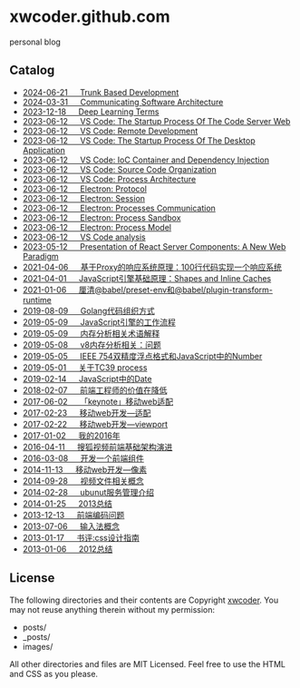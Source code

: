 xwcoder.github.com
==================

personal blog

## Catalog
* [2024-06-21 &emsp; Trunk Based Development](https://github.com/xwcoder/xwcoder.github.com/issues/42)
* [2024-03-31 &emsp; Communicating Software Architecture](https://github.com/xwcoder/xwcoder.github.com/issues/41)
* [2023-12-18 &emsp; Deep Learning Terms](https://github.com/xwcoder/xwcoder.github.com/issues/40)
* [2023-06-12 &emsp; VS Code: The Startup Process Of The Code Server Web](https://github.com/xwcoder/xwcoder.github.com/issues/39)
* [2023-06-12 &emsp; VS Code: Remote Development](https://github.com/xwcoder/xwcoder.github.com/issues/38)
* [2023-06-12 &emsp; VS Code: The Startup Process Of The Desktop Application](https://github.com/xwcoder/xwcoder.github.com/issues/37)
* [2023-06-12 &emsp; VS Code: IoC Container and Dependency Injection](https://github.com/xwcoder/xwcoder.github.com/issues/36)
* [2023-06-12 &emsp; VS Code: Source Code Organization](https://github.com/xwcoder/xwcoder.github.com/issues/35)
* [2023-06-12 &emsp; VS Code: Process Architecture](https://github.com/xwcoder/xwcoder.github.com/issues/34)
* [2023-06-12 &emsp; Electron: Protocol](https://github.com/xwcoder/xwcoder.github.com/issues/33)
* [2023-06-12 &emsp; Electron: Session](https://github.com/xwcoder/xwcoder.github.com/issues/32)
* [2023-06-12 &emsp; Electron: Processes Communication](https://github.com/xwcoder/xwcoder.github.com/issues/31)
* [2023-06-12 &emsp; Electron: Process Sandbox](https://github.com/xwcoder/xwcoder.github.com/issues/30)
* [2023-06-12 &emsp; Electron: Process Model](https://github.com/xwcoder/xwcoder.github.com/issues/29)
* [2023-06-12 &emsp; VS Code analysis](https://github.com/xwcoder/xwcoder.github.com/issues/28)
* [2023-05-12 &emsp; Presentation of React Server Components: A New Web Paradigm](https://github.com/xwcoder/xwcoder.github.com/issues/27)
* [2021-04-06 &emsp; 基于Proxy的响应系统原理：100行代码实现一个响应系统](https://github.com/xwcoder/xwcoder.github.com/issues/25)
* [2021-04-01 &emsp; JavaScript引擎基础原理：Shapes and Inline Caches](https://github.com/xwcoder/xwcoder.github.com/issues/24)
* [2021-01-06 &emsp; 厘清@babel/preset-env和@babel/plugin-transform-runtime](https://github.com/xwcoder/xwcoder.github.com/issues/23)
* [2019-08-09 &emsp; Golang代码组织方式](https://github.com/xwcoder/xwcoder.github.com/issues/17)
* [2019-05-09 &emsp; JavaScript引擎的工作流程](https://github.com/xwcoder/xwcoder.github.com/issues/22)
* [2019-05-09 &emsp; 内存分析相关术语解释](https://github.com/xwcoder/xwcoder.github.com/issues/21)
* [2019-05-08 &emsp; v8内存分析相关：问题](https://github.com/xwcoder/xwcoder.github.com/issues/20)
* [2019-05-05 &emsp; IEEE 754双精度浮点格式和JavaScript中的Number](https://github.com/xwcoder/xwcoder.github.com/issues/19)
* [2019-05-01 &emsp; 关于TC39 process](https://github.com/xwcoder/xwcoder.github.com/issues/18)
* [2019-02-14 &emsp; JavaScript中的Date](https://github.com/xwcoder/xwcoder.github.com/issues/16)
* [2018-02-07 &emsp; 前端工程师的价值在降低](https://github.com/xwcoder/xwcoder.github.com/issues/15)
* [2017-06-02 &emsp; 「keynote」移动web适配](https://github.com/xwcoder/xwcoder.github.com/issues/14)
* [2017-02-23 &emsp; 移动web开发—适配](https://github.com/xwcoder/xwcoder.github.com/issues/13)
* [2017-02-22 &emsp; 移动web开发—viewport](https://github.com/xwcoder/xwcoder.github.com/issues/12)
* [2017-01-02 &emsp; 我的2016年](https://github.com/xwcoder/xwcoder.github.com/issues/11)
* [2016-04-11 &emsp; 搜狐视频前端基础架构演进](https://github.com/xwcoder/xwcoder.github.com/issues/10)
* [2016-03-08 &emsp; 开发一个前端组件](https://github.com/xwcoder/xwcoder.github.com/issues/9)
* [2014-11-13 &emsp; 移动web开发—像素](https://github.com/xwcoder/xwcoder.github.com/issues/8)
* [2014-09-28 &emsp; 视频文件相关概念](https://github.com/xwcoder/xwcoder.github.com/issues/7)
* [2014-02-28 &emsp; ubunut服务管理介绍](https://github.com/xwcoder/xwcoder.github.com/issues/6)
* [2014-01-25 &emsp; 2013总结](https://github.com/xwcoder/xwcoder.github.com/issues/5)
* [2013-12-13 &emsp; 前端编码问题](https://github.com/xwcoder/xwcoder.github.com/issues/4)
* [2013-07-06 &emsp; 输入法概念](https://github.com/xwcoder/xwcoder.github.com/issues/3)
* [2013-01-17 &emsp; 书评:css设计指南](https://github.com/xwcoder/xwcoder.github.com/issues/2)
* [2013-01-06 &emsp; 2012总结](https://github.com/xwcoder/xwcoder.github.com/issues/1)

## License

The following directories and their contents are Copyright [xwcoder](https://github.com/xwcoder). You may not reuse anything therein without my permission:

* posts/
* _posts/
* images/

All other directories and files are MIT Licensed. Feel free to use the HTML and CSS as you please.
